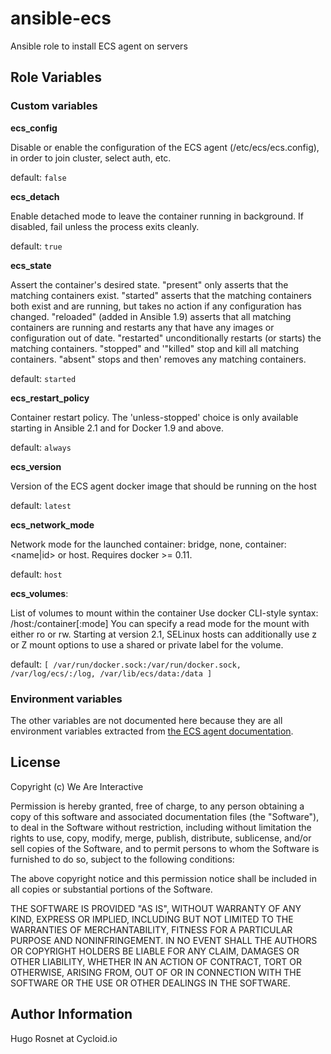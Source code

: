 
# ansible-ecs

Ansible role to install ECS agent on servers

## Role Variables

### Custom variables

**ecs_config**

Disable or enable the configuration of the ECS agent (/etc/ecs/ecs.config), in order to join cluster, select auth, etc.

default: ``false``

**ecs_detach**

Enable detached mode to leave the container running in background. If disabled, fail unless the process exits cleanly.

default: ``true``

**ecs_state**

Assert the container's desired state. "present" only asserts that the matching containers exist. "started" asserts that the matching containers both exist and are running, but takes no action if any configuration has changed. "reloaded" (added in Ansible 1.9) asserts that all matching containers are running and restarts any that have any images or configuration out of date. "restarted" unconditionally restarts (or starts) the matching containers. "stopped" and '"killed" stop and kill all matching containers. "absent" stops and then' removes any matching containers.

default: ``started``

**ecs_restart_policy**

Container restart policy.
The 'unless-stopped' choice is only available starting in Ansible 2.1 and for Docker 1.9 and above.

default: ``always``

**ecs_version**

Version of the ECS agent docker image that should be running on the host

default: ``latest``

**ecs_network_mode**

Network mode for the launched container: bridge, none, container:<name|id>
or host. Requires docker >= 0.11.

default: ``host``

**ecs_volumes**:

List of volumes to mount within the container
Use docker CLI-style syntax: /host:/container[:mode]
You can specify a read mode for the mount with either ro or rw. Starting at version 2.1, SELinux hosts can additionally use z or Z mount options to use a shared or private label for the volume.

default: ``[ /var/run/docker.sock:/var/run/docker.sock, /var/log/ecs/:/log, /var/lib/ecs/data:/data ]``

### Environment variables

The other variables are not documented here because they are all environment variables extracted from [the ECS agent documentation](https://github.com/aws/amazon-ecs-agent#environment-variables).

## License

Copyright (c) We Are Interactive

Permission is hereby granted, free of charge, to any person
obtaining a copy of this software and associated documentation
files (the "Software"), to deal in the Software without
restriction, including without limitation the rights to use,
copy, modify, merge, publish, distribute, sublicense, and/or sell
copies of the Software, and to permit persons to whom the
Software is furnished to do so, subject to the following
conditions:

The above copyright notice and this permission notice shall be
included in all copies or substantial portions of the Software.

THE SOFTWARE IS PROVIDED "AS IS", WITHOUT WARRANTY OF ANY KIND,
EXPRESS OR IMPLIED, INCLUDING BUT NOT LIMITED TO THE WARRANTIES
OF MERCHANTABILITY, FITNESS FOR A PARTICULAR PURPOSE AND
NONINFRINGEMENT. IN NO EVENT SHALL THE AUTHORS OR COPYRIGHT
HOLDERS BE LIABLE FOR ANY CLAIM, DAMAGES OR OTHER LIABILITY,
WHETHER IN AN ACTION OF CONTRACT, TORT OR OTHERWISE, ARISING
FROM, OUT OF OR IN CONNECTION WITH THE SOFTWARE OR THE USE OR
OTHER DEALINGS IN THE SOFTWARE.

## Author Information

Hugo Rosnet at Cycloid.io
